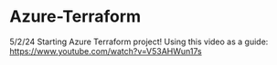 # Azure-Terraform

5/2/24 Starting Azure Terraform project!
Using this video as a guide:
https://www.youtube.com/watch?v=V53AHWun17s

